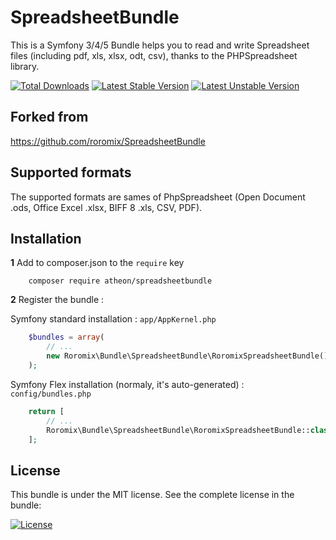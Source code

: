 # SpreadsheetBundle

This is a Symfony 3/4/5 Bundle helps you to read and write Spreadsheet files (including pdf, xls, xlsx, odt, csv), thanks to the PHPSpreadsheet library.

[![Total Downloads](https://poser.pugx.org/atheon/SpreadsheetBundle/downloads.png)](https://packagist.org/packages/roromix/SpreadsheetBundle)
[![Latest Stable Version](https://poser.pugx.org/atheon/SpreadsheetBundle/v/stable.png)](https://packagist.org/packages/roromix/SpreadsheetBundle)
[![Latest Unstable Version](https://poser.pugx.org/atheon/SpreadsheetBundle/v/unstable.png)](https://packagist.org/packages/roromix/SpreadsheetBundle)

## Forked from
https://github.com/roromix/SpreadsheetBundle

## Supported formats

The supported formats are sames of PhpSpreadsheet (Open Document .ods, Office Excel .xlsx, BIFF 8 .xls, CSV, PDF).

## Installation

**1**  Add to composer.json to the `require` key

``` shell
    composer require atheon/spreadsheetbundle
``` 

**2** Register the bundle :

Symfony standard installation : ``app/AppKernel.php``
``` php
    $bundles = array(
        // ...
        new Roromix\Bundle\SpreadsheetBundle\RoromixSpreadsheetBundle(),
    );
```
Symfony Flex installation (normaly, it's auto-generated) : ``config/bundles.php``
``` php
    return [
        // ...
        Roromix\Bundle\SpreadsheetBundle\RoromixSpreadsheetBundle::class => ['all' => true],
    ];
```

## License

This bundle is under the MIT license. See the complete license in the bundle:

[![License](https://poser.pugx.org/roromix/SpreadsheetBundle/license.png)](LICENSE)
